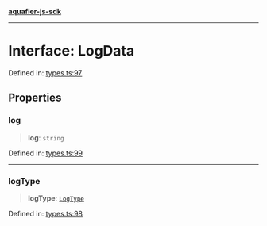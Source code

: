 [**aquafier-js-sdk**](../README.md)

***

# Interface: LogData

Defined in: [types.ts:97](https://github.com/inblockio/aqua-verifier-js-lib/blob/8585c670e387bba02324c5d1649cefbfbcc39ce3/src/types.ts#L97)

## Properties

### log

> **log**: `string`

Defined in: [types.ts:99](https://github.com/inblockio/aqua-verifier-js-lib/blob/8585c670e387bba02324c5d1649cefbfbcc39ce3/src/types.ts#L99)

***

### logType

> **logType**: [`LogType`](../enumerations/LogType.md)

Defined in: [types.ts:98](https://github.com/inblockio/aqua-verifier-js-lib/blob/8585c670e387bba02324c5d1649cefbfbcc39ce3/src/types.ts#L98)
